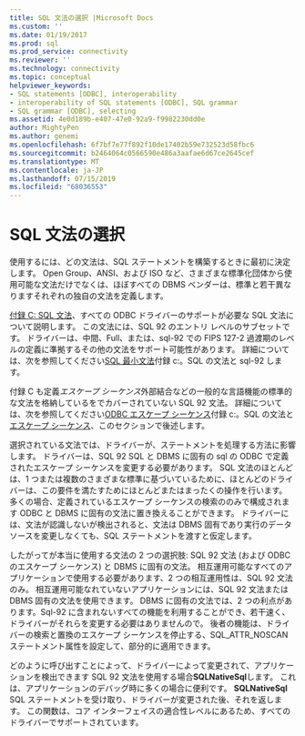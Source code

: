 ```yaml
---
title: SQL 文法の選択 |Microsoft Docs
ms.custom: ''
ms.date: 01/19/2017
ms.prod: sql
ms.prod_service: connectivity
ms.reviewer: ''
ms.technology: connectivity
ms.topic: conceptual
helpviewer_keywords:
- SQL statements [ODBC], interoperability
- interoperability of SQL statements [ODBC], SQL grammar
- SQL grammar [ODBC], selecting
ms.assetid: 4e0d189b-e407-47e0-92a9-f9982230dd0e
author: MightyPen
ms.author: genemi
ms.openlocfilehash: 6f7bf7e77f892f10de17402b59e732523d58fbc6
ms.sourcegitcommit: b2464064c0566590e486a3aafae6d67ce2645cef
ms.translationtype: MT
ms.contentlocale: ja-JP
ms.lasthandoff: 07/15/2019
ms.locfileid: "68036553"
---
```

# <a name="choosing-an-sql-grammar"></a>SQL 文法の選択
使用するには、どの文法は、SQL ステートメントを構築するときに最初に決定します。 Open Group、ANSI、および ISO など、さまざまな標準化団体から使用可能な文法だけでなくは、ほぼすべての DBMS ベンダーは、標準と若干異なりますそれぞれの独自の文法を定義します。  
  
 [付録 C: SQL 文法](../../../odbc/reference/appendixes/appendix-c-sql-grammar.md)、すべての ODBC ドライバーのサポートが必要な SQL 文法について説明します。 この文法には、SQL 92 のエントリ レベルのサブセットです。 ドライバーは、中間、Full、または、sql-92 での FIPS 127-2 過渡期のレベルの定義に準拠するその他の文法をサポート可能性があります。 詳細については、次を参照してください[SQL 最小文法](../../../odbc/reference/appendixes/sql-minimum-grammar.md)付録 c:。SQL の文法と sql-92 します。  
  
 付録 C も定義*エスケープ シーケンス*外部結合などの一般的な言語機能の標準的な文法を格納しているをでカバーされていない SQL 92 文法。 詳細については、次を参照してください[ODBC エスケープ シーケンス](../../../odbc/reference/appendixes/odbc-escape-sequences.md)付録 c:。SQL の文法と[エスケープ シーケンス](../../../odbc/reference/develop-app/escape-sequences.md)、このセクションで後述します。  
  
 選択されている文法では、ドライバーが、ステートメントを処理する方法に影響します。 ドライバーは、SQL 92 SQL と DBMS に固有の sql の ODBC で定義されたエスケープ シーケンスを変更する必要があります。 SQL 文法のほとんどは、1 つまたは複数のさまざまな標準に基づいているために、ほとんどのドライバーは、この要件を満たすためにほとんどまたはまったくの操作を行います。 多くの場合、定義されているエスケープ シーケンスの検索ののみで構成されます ODBC と DBMS に固有の文法に置き換えることができます。 ドライバーには、文法が認識しないが検出されると、文法は DBMS 固有であり実行のデータ ソースを変更しなくても、SQL ステートメントを渡すと仮定します。  
  
 したがってが本当に使用する文法の 2 つの選択肢: SQL 92 文法 (および ODBC のエスケープ シーケンス) と DBMS に固有の文法。 相互運用可能なすべてのアプリケーションで使用する必要があります、2 つの相互運用性は、SQL 92 文法のみ。 相互運用可能なれていないアプリケーションには、SQL 92 文法または DBMS 固有の文法を使用できます。 DBMS に固有の文法では、2 つの利点があります。Sql-92 に含まれないすべての機能を利用することができ、若干速く、ドライバーがそれらを変更する必要はありませんので。 後者の機能は、ドライバーの検索と置換のエスケープ シーケンスを停止する、SQL_ATTR_NOSCAN ステートメント属性を設定して、部分的に適用できます。  
  
 どのように呼び出すことによって、ドライバーによって変更されて、アプリケーションを検出できます SQL 92 文法を使用する場合**SQLNativeSql**します。 これは、アプリケーションのデバッグ時に多くの場合に便利です。 **SQLNativeSql** SQL ステートメントを受け取り、ドライバーが変更された後、それを返します。 この関数は、コア インターフェイスの適合性レベルにあるため、すべてのドライバーでサポートされています。
